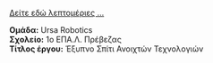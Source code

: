 <a href="https://stav98.github.io/UrsaRobotics/" target="_blank">Δείτε εδώ λεπτομέριες ...</a>

**Ομάδα:** Ursa Robotics<br/>
**Σχολείο:** 1ο ΕΠΑ.Λ. Πρέβεζας<br/>
**Τίτλος έργου:** Έξυπνο Σπίτι Ανοιχτών Τεχνολογιών<br/> 
